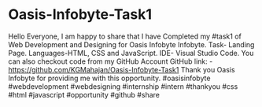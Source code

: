 # Oasis-Infobyte-Task1
Hello Everyone,  I am happy to share that I have Completed my #task1 of Web Development and Designing for Oasis Infobyte Infobyte. Task- Landing Page. Languages-HTML, CSS and JavaScript. 
IDE- Visual Studio Code.  You can also checkout code from my GitHub Account GitHub link: - https://github.com/KGMahajan/Oasis-Infobyte-Task1 Thank you Oasis Infobyte for providing me with this opportunity. 
#oasisinfobyte #webdevelopment #webdesigning #internship #intern #thankyou #css #html #javascript #opportunity #github #share
